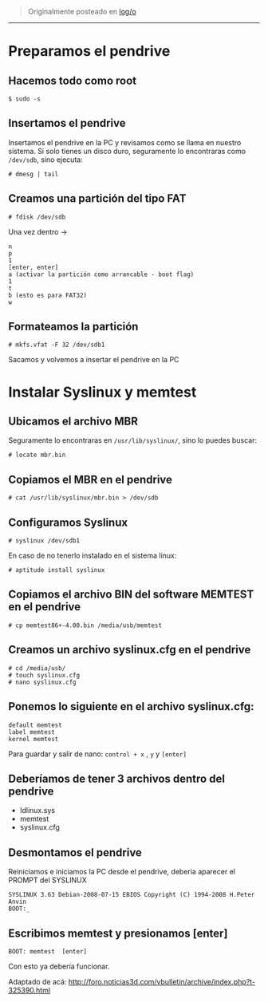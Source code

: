 <!-- TITLE: Crear pendrive booteable con Memtest86 -->
<!-- SUBTITLE: Utilizando syslinux -->

> Originalmente posteado en [log/o](https://log.exos.ninja/o)

---

# Preparamos el pendrive

## Hacemos todo como root

    $ sudo -s

## Insertamos el pendrive

Insertamos el pendrive en la PC y revisamos como se llama en nuestro sistema. Si solo tienes un disco duro, seguramente lo encontraras como ```/dev/sdb```, sino ejecuta:

    # dmesg | tail

## Creamos una partición del tipo FAT

    # fdisk /dev/sdb

Una vez dentro ->

    n
    p
    1
    [enter, enter]
    a (activar la partición como arrancable - boot flag)
    1
    t
    b (esto es para FAT32)
    w

## Formateamos la partición

    # mkfs.vfat -F 32 /dev/sdb1

Sacamos y volvemos a insertar el pendrive en la PC

# Instalar Syslinux y memtest

## Ubicamos el archivo MBR

Seguramente lo encontraras en ```/usr/lib/syslinux/```,  sino lo puedes buscar:

    # locate mbr.bin

## Copiamos el MBR en el pendrive

    # cat /usr/lib/syslinux/mbr.bin > /dev/sdb 

## Configuramos Syslinux

    # syslinux /dev/sdb1

En caso de no tenerlo instalado en el sistema linux:

    # aptitude install syslinux

## Copiamos el archivo BIN del software MEMTEST en el pendrive

    # cp memtest86+-4.00.bin /media/usb/memtest

## Creamos un archivo syslinux.cfg en el pendrive

    # cd /media/usb/
    # touch syslinux.cfg
    # nano syslinux.cfg

## Ponemos lo siguiente en el archivo syslinux.cfg:

    default memtest
    label memtest
    kernel memtest
    
Para guardar y salir de nano: ```control + x``` ,  ```y``` y ```[enter]```

## Deberíamos de tener 3 archivos dentro del pendrive

* ldlinux.sys
* memtest
* syslinux.cfg

## Desmontamos el pendrive

Reiniciamos e iniciamos la PC desde el pendrive, deberia aparecer el PROMPT del SYSLINUX

    SYSLINUX 3.63 Debian-2008-07-15 EBIOS Copyright (C) 1994-2008 H.Peter Anvin
    BOOT:_

## Escribimos memtest y presionamos [enter]

    BOOT: memtest  [enter]

Con esto ya debería funcionar.

Adaptado de acá: http://foro.noticias3d.com/vbulletin/archive/index.php?t-325390.html